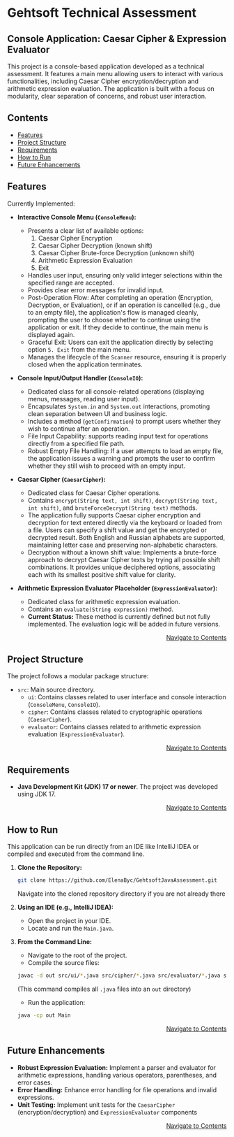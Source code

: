 # Gehtsoft Technical Assessment
## Console Application: Caesar Cipher & Expression Evaluator

This project is a console-based application developed as a technical assessment. 
It features a main menu allowing users to interact with various functionalities, 
including Caesar Cipher encryption/decryption and arithmetic expression evaluation. 
The application is built with a focus on modularity, clear separation of concerns, and robust user interaction.


## Contents
* [Features](#features)
* [Project Structure](#project-structure)
* [Requirements](#requirements)
* [How to Run](#how-to-run)
* [Future Enhancements](#future-enhancements)

## Features

Currently Implemented:

* **Interactive Console Menu (`ConsoleMenu`):**
    * Presents a clear list of available options:
        <ol type="1">
            <li>Caesar Cipher Encryption</li>
            <li>Caesar Cipher Decryption (known shift)</li>
            <li>Caesar Cipher Brute-force Decryption (unknown shift)</li>
            <li>Arithmetic Expression Evaluation</li>
            <li>Exit</li>
        </ol>
   * Handles user input, ensuring only valid integer selections within the specified range are accepted.
   * Provides clear error messages for invalid input.
   * Post-Operation Flow: After completing an operation (Encryption, Decryption, or Evaluation), or if an operation is cancelled (e.g., due to an empty file), the application's flow is managed cleanly, prompting the user to choose whether to continue using the application or exit. If they decide to continue, the main menu is displayed again.
   * Graceful Exit: Users can exit the application directly by selecting option `5. Exit` from the main menu.
   * Manages the lifecycle of the `Scanner` resource, ensuring it is properly closed when the application terminates.

* **Console Input/Output Handler (`ConsoleIO`):**
    * Dedicated class for all console-related operations (displaying menus, messages, reading user input).
    * Encapsulates `System.in` and `System.out` interactions, promoting clean separation between UI and business logic.
    * Includes a method (`getConfirmation`) to prompt users whether they wish to continue after an operation. 
    * File Input Capability: supports reading input text for operations directly from a specified file path. 
    * Robust Empty File Handling: If a user attempts to load an empty file, the application issues a warning and prompts the user to confirm whether they still wish to proceed with an empty input.


* **Caesar Cipher (`CaesarCipher`):**
    * Dedicated class for Caesar Cipher operations.
    * Contains `encrypt(String text, int shift)`, `decrypt(String text, int shift)`, and `bruteForceDecrypt(String text)` methods.
    * The application fully supports Caesar cipher encryption and decryption for text entered directly via the keyboard or loaded from a file. Users can specify a shift value and get the encrypted or decrypted result. Both English and Russian alphabets are supported, maintaining letter case and preserving non-alphabetic characters. 
    * Decryption without a known shift value: Implements a brute-force approach to decrypt Caesar Cipher texts by trying all possible shift combinations. It provides unique deciphered options, associating each with its smallest positive shift value for clarity.

* **Arithmetic Expression Evaluator Placeholder (`ExpressionEvaluator`):**
    * Dedicated class for arithmetic expression evaluation.
    * Contains an `evaluate(String expression)` method.
    * **Current Status:** These method is currently defined but not fully implemented. The evaluation logic will be added in future versions.

<p align="right"><a href="#contents">Navigate to Contents</a></p>

##  Project Structure

The project follows a modular package structure:

* `src`: Main source directory.
    * `ui`: Contains classes related to user interface and console interaction (`ConsoleMenu`, `ConsoleIO`).
    * `cipher`: Contains classes related to cryptographic operations (`CaesarCipher`).
    * `evaluator`: Contains classes related to arithmetic expression evaluation (`ExpressionEvaluator`).
  
<p align="right"><a href="#contents">Navigate to Contents</a></p>
  
## Requirements

* **Java Development Kit (JDK) 17 or newer**. The project was developed using JDK 17.

<p align="right"><a href="#contents">Navigate to Contents</a></p>

## How to Run

This application can be run directly from an IDE like IntelliJ IDEA or compiled and executed from the command line.

1.  **Clone the Repository:**
    ```bash
    git clone https://github.com/ElenaByc/GehtsoftJavaAssessment.git
    ```
    Navigate into the cloned repository directory if you are not already there

2.  **Using an IDE (e.g., IntelliJ IDEA):**
    * Open the project in your IDE.
    * Locate and run the `Main.java`.

3.  **From the Command Line:**
    * Navigate to the root of the project.
    * Compile the source files:
    ```bash
    javac -d out src/ui/*.java src/cipher/*.java src/evaluator/*.java src/Main.java
    ``` 
    (This command compiles all `.java` files into an `out` directory)

    * Run the application:
    ```bash
    java -cp out Main
    ```

<p align="right"><a href="#contents">Navigate to Contents</a></p>

## Future Enhancements

* **Robust Expression Evaluation:** Implement a parser and evaluator for arithmetic expressions, handling various operators, parentheses, and error cases.
* **Error Handling:** Enhance error handling for file operations and invalid expressions.
* **Unit Testing:** Implement unit tests for the `CaesarCipher` (encryption/decryption) and `ExpressionEvaluator` components

<p align="right"><a href="#contents">Navigate to Contents</a></p>